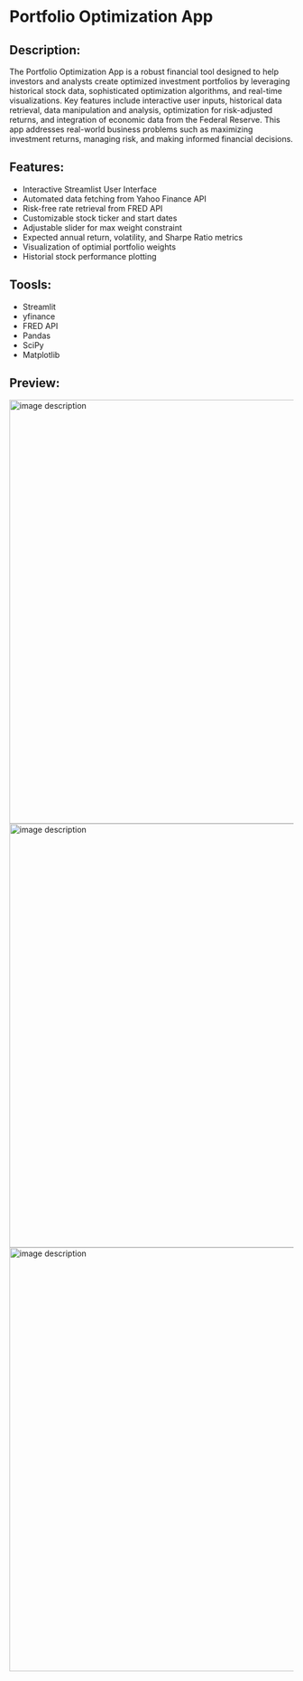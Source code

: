 # Portfolio Optimization App

## Description:
The Portfolio Optimization App is a robust financial tool designed to help investors and analysts create optimized investment portfolios by leveraging historical stock data, sophisticated optimization algorithms, and real-time visualizations. Key features include interactive user inputs, historical data retrieval, data manipulation and analysis, optimization for risk-adjusted returns, and integration of economic data from the Federal Reserve. This app addresses real-world business problems such as maximizing investment returns, managing risk, and making informed financial decisions.

## Features:
* Interactive Streamlist User Interface
* Automated data fetching from Yahoo Finance API
* Risk-free rate retrieval from FRED API
* Customizable stock ticker and start dates
* Adjustable slider for max weight constraint
* Expected annual return, volatility, and Sharpe Ratio metrics
* Visualization of optimial portfolio weights
* Historial stock performance plotting

## Toosls:

* Streamlit
* yfinance
* FRED API
* Pandas
* SciPy
* Matplotlib


## Preview:
<img src="https://github.com/user-attachments/assets/897964a3-790b-42a9-9217-8f291db54c9a" alt="image description" width="750"/>

<img src="https://github.com/user-attachments/assets/4e74e1aa-c361-4e7d-8747-2d07e2a83fbe" alt="image description" width="750"/>

<img src="https://github.com/user-attachments/assets/3e308953-02e6-45c8-92e4-614ff5ac7a91" alt="image description" width="750"/>


